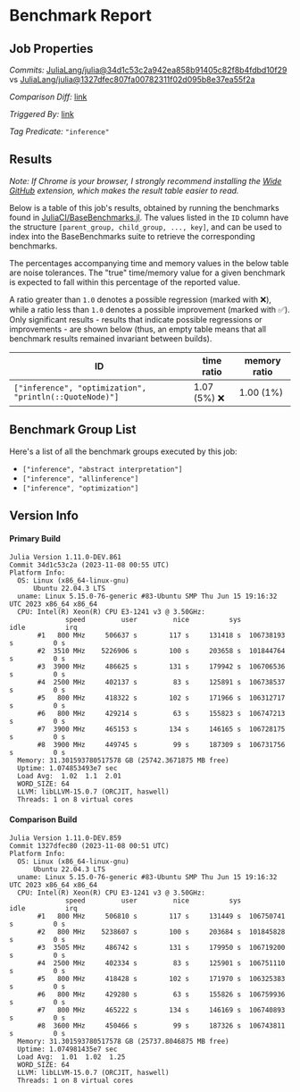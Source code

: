 # Benchmark Report

## Job Properties

*Commits:* [JuliaLang/julia@34d1c53c2a942ea858b91405c82f8b4fdbd10f29](https://github.com/JuliaLang/julia/commit/34d1c53c2a942ea858b91405c82f8b4fdbd10f29) vs [JuliaLang/julia@1327dfec807fa00782311f02d095b8e37ea55f2a](https://github.com/JuliaLang/julia/commit/1327dfec807fa00782311f02d095b8e37ea55f2a)

*Comparison Diff:* [link](https://github.com/JuliaLang/julia/compare/1327dfec807fa00782311f02d095b8e37ea55f2a..34d1c53c2a942ea858b91405c82f8b4fdbd10f29)

*Triggered By:* [link](https://github.com/JuliaLang/julia/pull/52064#issuecomment-1800822369)

*Tag Predicate:* `"inference"`

## Results

*Note: If Chrome is your browser, I strongly recommend installing the [Wide GitHub](https://chrome.google.com/webstore/detail/wide-github/kaalofacklcidaampbokdplbklpeldpj?hl=en)
extension, which makes the result table easier to read.*

Below is a table of this job's results, obtained by running the benchmarks found in
[JuliaCI/BaseBenchmarks.jl](https://github.com/JuliaCI/BaseBenchmarks.jl). The values
listed in the `ID` column have the structure `[parent_group, child_group, ..., key]`,
and can be used to index into the BaseBenchmarks suite to retrieve the corresponding
benchmarks.

The percentages accompanying time and memory values in the below table are noise tolerances. The "true"
time/memory value for a given benchmark is expected to fall within this percentage of the reported value.

A ratio greater than `1.0` denotes a possible regression (marked with :x:), while a ratio less
than `1.0` denotes a possible improvement (marked with :white_check_mark:). Only significant results - results
that indicate possible regressions or improvements - are shown below (thus, an empty table means that all
benchmark results remained invariant between builds).

| ID | time ratio | memory ratio |
|----|------------|--------------|
| `["inference", "optimization", "println(::QuoteNode)"]` | 1.07 (5%) :x: | 1.00 (1%)  |

## Benchmark Group List

Here's a list of all the benchmark groups executed by this job:

- `["inference", "abstract interpretation"]`
- `["inference", "allinference"]`
- `["inference", "optimization"]`

## Version Info

#### Primary Build

```
Julia Version 1.11.0-DEV.861
Commit 34d1c53c2a (2023-11-08 00:55 UTC)
Platform Info:
  OS: Linux (x86_64-linux-gnu)
      Ubuntu 22.04.3 LTS
  uname: Linux 5.15.0-76-generic #83-Ubuntu SMP Thu Jun 15 19:16:32 UTC 2023 x86_64 x86_64
  CPU: Intel(R) Xeon(R) CPU E3-1241 v3 @ 3.50GHz: 
              speed         user         nice          sys         idle          irq
       #1   800 MHz     506637 s        117 s     131418 s  106738193 s          0 s
       #2  3510 MHz    5226906 s        100 s     203658 s  101844764 s          0 s
       #3  3900 MHz     486625 s        131 s     179942 s  106706536 s          0 s
       #4  2500 MHz     402137 s         83 s     125891 s  106738537 s          0 s
       #5   800 MHz     418322 s        102 s     171966 s  106312717 s          0 s
       #6   800 MHz     429214 s         63 s     155823 s  106747213 s          0 s
       #7  3900 MHz     465153 s        134 s     146165 s  106728175 s          0 s
       #8  3900 MHz     449745 s         99 s     187309 s  106731756 s          0 s
  Memory: 31.301593780517578 GB (25742.3671875 MB free)
  Uptime: 1.074853493e7 sec
  Load Avg:  1.02  1.1  2.01
  WORD_SIZE: 64
  LLVM: libLLVM-15.0.7 (ORCJIT, haswell)
  Threads: 1 on 8 virtual cores

```

#### Comparison Build

```
Julia Version 1.11.0-DEV.859
Commit 1327dfec80 (2023-11-08 00:51 UTC)
Platform Info:
  OS: Linux (x86_64-linux-gnu)
      Ubuntu 22.04.3 LTS
  uname: Linux 5.15.0-76-generic #83-Ubuntu SMP Thu Jun 15 19:16:32 UTC 2023 x86_64 x86_64
  CPU: Intel(R) Xeon(R) CPU E3-1241 v3 @ 3.50GHz: 
              speed         user         nice          sys         idle          irq
       #1   800 MHz     506810 s        117 s     131449 s  106750741 s          0 s
       #2   800 MHz    5238607 s        100 s     203684 s  101845828 s          0 s
       #3  3505 MHz     486742 s        131 s     179950 s  106719200 s          0 s
       #4  2500 MHz     402334 s         83 s     125901 s  106751110 s          0 s
       #5   800 MHz     418428 s        102 s     171970 s  106325383 s          0 s
       #6   800 MHz     429280 s         63 s     155826 s  106759936 s          0 s
       #7   800 MHz     465222 s        134 s     146169 s  106740893 s          0 s
       #8  3600 MHz     450466 s         99 s     187326 s  106743811 s          0 s
  Memory: 31.301593780517578 GB (25737.8046875 MB free)
  Uptime: 1.074981435e7 sec
  Load Avg:  1.01  1.02  1.25
  WORD_SIZE: 64
  LLVM: libLLVM-15.0.7 (ORCJIT, haswell)
  Threads: 1 on 8 virtual cores

```
